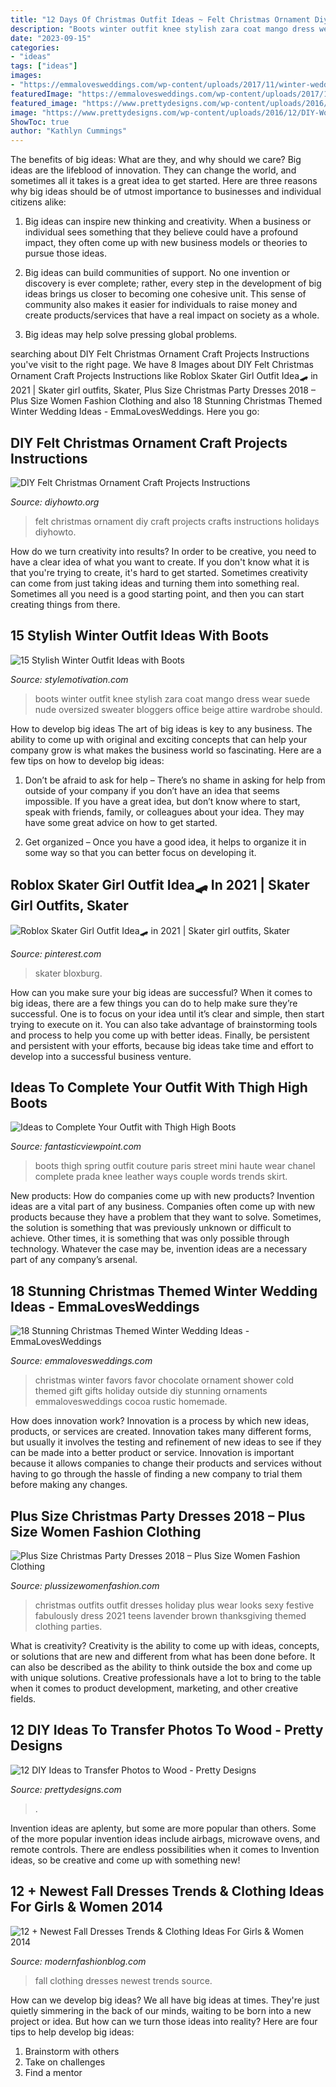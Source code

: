 ```yaml
---
title: "12 Days Of Christmas Outfit Ideas ~ Felt Christmas Ornament Diy Craft Projects Crafts Instructions Holidays Diyhowto"
description: "Boots winter outfit knee stylish zara coat mango dress wear suede nude oversized sweater bloggers office beige attire wardrobe should"
date: "2023-09-15"
categories:
- "ideas"
tags: ["ideas"]
images:
- "https://emmalovesweddings.com/wp-content/uploads/2017/11/winter-wedding-favor-ideas.jpg"
featuredImage: "https://emmalovesweddings.com/wp-content/uploads/2017/11/winter-wedding-favor-ideas.jpg"
featured_image: "https://www.prettydesigns.com/wp-content/uploads/2016/12/DIY-Wood-Photo-Frames.jpg"
image: "https://www.prettydesigns.com/wp-content/uploads/2016/12/DIY-Wood-Photo-Frames.jpg"
ShowToc: true
author: "Kathlyn Cummings"
---
```



The benefits of big ideas: What are they, and why should we care?
Big ideas are the lifeblood of innovation. They can change the world, and sometimes all it takes is a great idea to get started. Here are three reasons why big ideas should be of utmost importance to businesses and individual citizens alike: 
1) Big ideas can inspire new thinking and creativity. When a business or individual sees something that they believe could have a profound impact, they often come up with new business models or theories to pursue those ideas. 

2) Big ideas can build communities of support. No one invention or discovery is ever complete; rather, every step in the development of big ideas brings us closer to becoming one cohesive unit. This sense of community also makes it easier for individuals to raise money and create products/services that have a real impact on society as a whole. 

3) Big ideas may help solve pressing global problems.

	

		
searching about DIY Felt Christmas Ornament Craft Projects Instructions you've visit to the right page. We have 8 Images about DIY Felt Christmas Ornament Craft Projects Instructions like Roblox Skater Girl Outfit Idea🛹 in 2021 | Skater girl outfits, Skater, Plus Size Christmas Party Dresses 2018 – Plus Size Women Fashion Clothing and also 18 Stunning Christmas Themed Winter Wedding Ideas - EmmaLovesWeddings. Here you go:
		
    
## DIY Felt Christmas Ornament Craft Projects Instructions

<img loading=lazy src="http://www.diyhowto.org/wp-content/uploads/DIYHowto-DIY-Felt-Christmas-Ornament-Craft-Projects-Instructions-20.jpg" onerror="this.onerror=null;this.src='https://tse3.mm.bing.net/th?id=OIP.JdSjzkkuskSg7ck6n6izRQHaRJ&amp;pid=15.1';" alt="DIY Felt Christmas Ornament Craft Projects Instructions">

_Source: diyhowto.org_

>felt christmas ornament diy craft projects crafts instructions holidays diyhowto. 

	

How do we turn creativity into results?
In order to be creative, you need to have a clear idea of what you want to create. If you don't know what it is that you're trying to create, it's hard to get started. Sometimes creativity can come from just taking ideas and turning them into something real. Sometimes all you need is a good starting point, and then you can start creating things from there.

    
## 15 Stylish Winter Outfit Ideas With Boots

<img loading=lazy src="https://www.stylemotivation.com/wp-content/uploads/2013/12/15-Stylish-Winter-Outfit-Ideas-with-Boots-6.jpg" onerror="this.onerror=null;this.src='https://tse2.mm.bing.net/th?id=OIP.yvaLI3Kt8jFelr-u0BA_NAHaK3&amp;pid=15.1';" alt="15 Stylish Winter Outfit Ideas with Boots">

_Source: stylemotivation.com_

>boots winter outfit knee stylish zara coat mango dress wear suede nude oversized sweater bloggers office beige attire wardrobe should. 

	

How to develop big ideas
The art of big ideas is key to any business. The ability to come up with original and exciting concepts that can help your company grow is what makes the business world so fascinating. Here are a few tips on how to develop big ideas:
1. Don’t be afraid to ask for help – There’s no shame in asking for help from outside of your company if you don’t have an idea that seems impossible. If you have a great idea, but don’t know where to start, speak with friends, family, or colleagues about your idea. They may have some great advice on how to get started.

2. Get organized – Once you have a good idea, it helps to organize it in some way so that you can better focus on developing it.

    
## Roblox Skater Girl Outfit Idea🛹 In 2021 | Skater Girl Outfits, Skater

<img loading=lazy src="https://i.pinimg.com/736x/4f/cc/f8/4fccf83b3d0af5d2a659d76897cfcf38.jpg" onerror="this.onerror=null;this.src='https://tse1.mm.bing.net/th?id=OIP.T-Cg_1Xl5r0If5gxxocf7gHaNJ&amp;pid=15.1';" alt="Roblox Skater Girl Outfit Idea🛹 in 2021 | Skater girl outfits, Skater">

_Source: pinterest.com_

>skater bloxburg. 

	

How can you make sure your big ideas are successful?
When it comes to big ideas, there are a few things you can do to help make sure they’re successful. One is to focus on your idea until it’s clear and simple, then start trying to execute on it. You can also take advantage of brainstorming tools and process to help you come up with better ideas. Finally, be persistent and persistent with your efforts, because big ideas take time and effort to develop into a successful business venture.

    
## Ideas To Complete Your Outfit With Thigh High Boots

<img loading=lazy src="http://www.fantasticviewpoint.com/wp-content/uploads/2013/11/la-modella-mafia-chanel-and-thigh-high-boots-street-style-at-haute-couture-spring-2013-fashion-week.jpg" onerror="this.onerror=null;this.src='https://tse4.mm.bing.net/th?id=OIP.aYSyNClzf3p2Ziqn0TNdgwHaLH&amp;pid=15.1';" alt="Ideas to Complete Your Outfit with Thigh High Boots">

_Source: fantasticviewpoint.com_

>boots thigh spring outfit couture paris street mini haute wear chanel complete prada knee leather ways couple words trends skirt. 

	

New products: How do companies come up with new products?
Invention ideas are a vital part of any business. Companies often come up with new products because they have a problem that they want to solve. Sometimes, the solution is something that was previously unknown or difficult to achieve. Other times, it is something that was only possible through technology. Whatever the case may be, invention ideas are a necessary part of any company’s arsenal.

    
## 18 Stunning Christmas Themed Winter Wedding Ideas - EmmaLovesWeddings

<img loading=lazy src="https://emmalovesweddings.com/wp-content/uploads/2017/11/winter-wedding-favor-ideas.jpg" onerror="this.onerror=null;this.src='https://tse4.mm.bing.net/th?id=OIP.sTRmeOh9FchqX3YA8Bf23wHaJ4&amp;pid=15.1';" alt="18 Stunning Christmas Themed Winter Wedding Ideas - EmmaLovesWeddings">

_Source: emmalovesweddings.com_

>christmas winter favors favor chocolate ornament shower cold themed gift gifts holiday outside diy stunning ornaments emmalovesweddings cocoa rustic homemade. 

	

How does innovation work?
Innovation is a process by which new ideas, products, or services are created. Innovation takes many different forms, but usually it involves the testing and refinement of new ideas to see if they can be made into a better product or service. Innovation is important because it allows companies to change their products and services without having to go through the hassle of finding a new company to trial them before making any changes.

    
## Plus Size Christmas Party Dresses 2018 – Plus Size Women Fashion Clothing

<img loading=lazy src="http://plussizewomenfashion.com/wp-content/uploads/2017/12/15.-Best-outfit-ideas-for-Christams-party.jpg" onerror="this.onerror=null;this.src='https://tse3.mm.bing.net/th?id=OIP.JWRDgNWNaO55nABs2RMDbAAAAA&amp;pid=15.1';" alt="Plus Size Christmas Party Dresses 2018 – Plus Size Women Fashion Clothing">

_Source: plussizewomenfashion.com_

>christmas outfits outfit dresses holiday plus wear looks sexy festive fabulously dress 2021 teens lavender brown thanksgiving themed clothing parties. 

	

What is creativity?
Creativity is the ability to come up with ideas, concepts, or solutions that are new and different from what has been done before. It can also be described as the ability to think outside the box and come up with unique solutions. Creative professionals have a lot to bring to the table when it comes to product development, marketing, and other creative fields.

    
## 12 DIY Ideas To Transfer Photos To Wood - Pretty Designs

<img loading=lazy src="https://www.prettydesigns.com/wp-content/uploads/2016/12/DIY-Wood-Photo-Frames.jpg" onerror="this.onerror=null;this.src='https://tse4.mm.bing.net/th?id=OIP.IAdLQmOxh52Ur4_qVkKesgHaO6&amp;pid=15.1';" alt="12 DIY Ideas to Transfer Photos to Wood - Pretty Designs">

_Source: prettydesigns.com_

>. 

	

Invention ideas are aplenty, but some are more popular than others. Some of the more popular invention ideas include airbags, microwave ovens, and remote controls. There are endless possibilities when it comes to Invention ideas, so be creative and come up with something new!

    
## 12 + Newest Fall Dresses Trends &amp; Clothing Ideas For Girls &amp; Women 2014

<img loading=lazy src="https://modernfashionblog.com/wp-content/uploads/2014/08/12-Newest-Fall-Dresses-Trends-Clothing-Ideas-For-Girls-Women-2014-6.jpg" onerror="this.onerror=null;this.src='https://tse2.mm.bing.net/th?id=OIP.BsB2mNK3ortaqOKEeDTFJwHaK4&amp;pid=15.1';" alt="12 + Newest Fall Dresses Trends &amp; Clothing Ideas For Girls &amp; Women 2014">

_Source: modernfashionblog.com_

>fall clothing dresses newest trends source. 

	

How can we develop big ideas?
We all have big ideas at times. They're just quietly simmering in the back of our minds, waiting to be born into a new project or idea. But how can we turn those ideas into reality? Here are four tips to help develop big ideas: 
1. Brainstorm with others 
2. Take on challenges 
3. Find a mentor 

